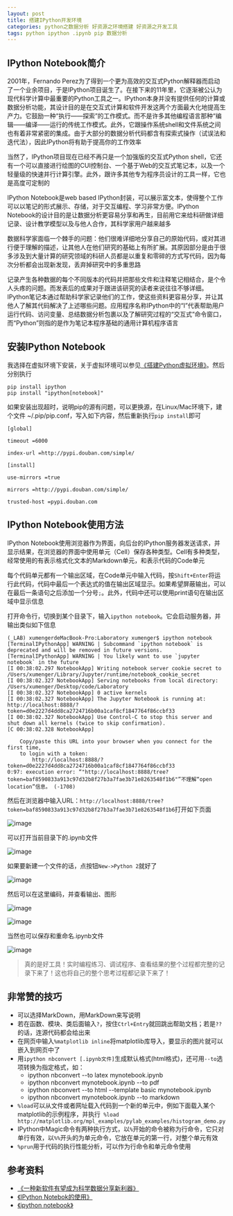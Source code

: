 ```yaml
---
layout: post
title: 搭建IPython开发环境
categories: python之数据分析 好资源之环境搭建 好资源之开发工具
tags: python ipython .ipynb pip 数据分析
---
```


## IPython Notebook简介

2001年，Fernando Perez为了得到一个更为高效的交互式Python解释器而启动了一个业余项目，于是IPython项目诞生了。在接下来的11年里，它逐渐被公认为现代科学计算中最重要的Python工具之一。IPython本身并没有提供任何的计算或数据分析功能，其设计目的是在交互式计算和软件开发这两个方面最大化地提高生产力。它鼓励一种“执行——探索”的工作模式。而不是许多其他编程语言那种“编辑——编译——运行的传统工作模式。此外，它跟操作系统shell和文件系统之间也有着非常紧密的集成。由于大部分的数据分析代码都含有探索式操作（试误法和迭代法），因此IPython将有助于提高你的工作效率

当然了，IPython项目现在已经不再只是一个加强版的交互式Python shell，它还有一个可以直接进行绘图的CUI控制台、一个基于Web的交互式笔记本，以及一个轻量级的快速并行计算引擎。此外，跟许多其他专为程序员设计的工具一样，它也是高度可定制的

IPython Notebook是web based IPython封装，可以展示富文本，使得整个工作可以以笔记的形式展示、存储，对于交互编程、学习非常方便。IPython Notebook的设计目的是让数据分析更容易分享和再生，目前用它来给科研做详细记录、设计教学模型以及与他人合作，其科学家用户越来越多

数据科学家面临一个棘手的问题：他们很难详细地分享自己的原始代码，或对其进行便于理解的描述，让其他人在他们研究的基础上有所扩展。其原因部分是由于很多涉及到大量计算的研究领域的科研人员都是以重复和零碎的方式写代码，因为每次分析都会出现新发现，丢弃掉研究中的多重思路

记录产生各种数据的每个不同版本的代码并把那些文件和注释笔记相结合，是个令人头疼的问题。而发表后的成果对于跟进该研究的读者来说往往不够详细。IPython笔记本通过帮助科学家记录他们的工作，使这些资料更容易分享，并让其他人了解其代码解决了上述哪些问题。应用程序名称IPython中的“I”代表帮助用户运行代码、访问变量、总结数据分析包裹以及了解研究过程的“交互式”命令窗口，而“Python”则指的是作为笔记本程序基础的通用计算机程序语言

## 安装IPython Notebook

我选择在虚拟环境下安装，关于虚拟环境可以参见[《搭建Python虚拟环境》](http://www.xumenger.com/python-environment-20160801/)。然后分别执行

```
pip install ipython
pip install "ipython[notebook]"
```

如果安装出现超时，说明pip的源有问题，可以更换源，在Linux/Mac环境下，建个文件 ~/.pip/pip.conf，写入如下内容，然后重新执行`pip install`即可

```
[global]  
  
timeout =6000  
  
index-url =http://pypi.douban.com/simple/  
  
[install]  
  
use-mirrors =true  
  
mirrors =http://pypi.douban.com/simple/  
  
trusted-host =pypi.douban.com 
```

## IPython Notebook使用方法

IPython Notebook使用浏览器作为界面，向后台的IPython服务器发送请求，并显示结果，在浏览器的界面中使用单元（Cell）保存各种类型。Cell有多种类型，经常使用的有表示格式化文本的Markdown单元，和表示代码的Code单元

每个代码单元都有一个输出区域，在Code单元中输入代码，按`Shift+Enter`将运行此代码，代码中最后一个表达式的值在输出区域显示。如果希望屏蔽输出，可以在最后一条语句之后添加一个分号`;`。此外，代码中还可以使用print语句在输出区域中显示信息

打开命令行，切换到某个目录下，输入`ipython notebook`。它会启动服务器，并输出类似如下信息

```
(_LAB) xumengerdeMacBook-Pro:Laboratory xumenger$ ipython notebook
[TerminalIPythonApp] WARNING | Subcommand `ipython notebook` is deprecated and will be removed in future versions.
[TerminalIPythonApp] WARNING | You likely want to use `jupyter notebook` in the future
[I 00:38:02.297 NotebookApp] Writing notebook server cookie secret to /Users/xumenger/Library/Jupyter/runtime/notebook_cookie_secret
[I 00:38:02.327 NotebookApp] Serving notebooks from local directory: /Users/xumenger/Desktop/code/Laboratory
[I 00:38:02.327 NotebookApp] 0 active kernels 
[I 00:38:02.327 NotebookApp] The Jupyter Notebook is running at: http://localhost:8888/?token=d0e2227d4dd8ca2724716b00a1caf8cf1847764f86ccbf33
[I 00:38:02.327 NotebookApp] Use Control-C to stop this server and shut down all kernels (twice to skip confirmation).
[C 00:38:02.328 NotebookApp] 
    
    Copy/paste this URL into your browser when you connect for the first time,
    to login with a token:
        http://localhost:8888/?token=d0e2227d4dd8ca2724716b00a1caf8cf1847764f86ccbf33
0:97: execution error: “"http://localhost:8888/tree?token=baf8590833a913c97d32b8f27b3a7fae3b71e8263548f1b6"”不理解“open location”信息。 (-1708)
```

然后在浏览器中输入URL：`http://localhost:8888/tree?token=baf8590833a913c97d32b8f27b3a7fae3b71e8263548f1b6`打开如下页面

![image](../media/image/2017-06-23/01.png)

可以打开当前目录下的.ipynb文件

![image](../media/image/2017-06-23/02.png)

如果要新建一个文件的话，点按钮`New->Python 2`就好了

![image](../media/image/2017-06-23/03.png)

然后可以在这里编码，并查看输出、图形

![image](../media/image/2017-06-23/04.png)

![image](../media/image/2017-06-23/05.png)

当然也可以保存和重命名.ipynb文件

![image](../media/image/2017-06-23/06.png)

>真的是好工具！实时编程练习、调试程序、查看结果的整个过程都完整的记录下来了！这也将自己的整个思考过程都记录下来了！

## 非常赞的技巧

* 可以选择MarkDown，用MarkDown来写说明
* 若在函数、模块、类后面输入`?`，按住`Ctrl+Entry`就回跳出帮助文档；若是`??`的话，连源代码都会给出来
* 在网页中输入`%matplotlib inline`将matplotlib库导入，要显示的图片就可以嵌入到网页中了
* 用`ipython nbconvert [.ipynb文件]`生成默认格式(html格式)，还可用`--to`选项转换为指定格式，如：
	* ipython nbconvert --to latex mynotebook.ipynb
	* ipython nbconvert mynotebook.ipynb --to pdf
	* ipython nbconvert --to html --template basic mynotebook.ipynb
	* ipython nbconvert mynotebook.ipynb --to markdown
* `%load`可以从文件或者网址载入代码到一个新的单元中，例如下面载入某个matplotlib的示例程序，并执行`
%load http://matplotlib.org/mpl_examples/pylab_examples/histogram_demo.py`
* IPython中Magic命令有两种执行方式，以`%`开始的命令被称为行命令，它只对单行有效，以`%%`开头的为单元命令，它放在单元的第一行，对整个单元有效
* `%prun`用于代码的执行性能分析，可以作为行命令和单元命令使用

## 参考资料

* [《一种新软件有望成为科学数据分享新利器》](http://news.sciencenet.cn/htmlnews/2014/11/307201.shtm)
* [《IPython Notebok的使用》](http://www.jianshu.com/p/0b7a834b2c1e)
* [《ipython notebook》](http://www.cnblogs.com/zhuangzhuang1988/archive/2012/11/19/2777195.html)

